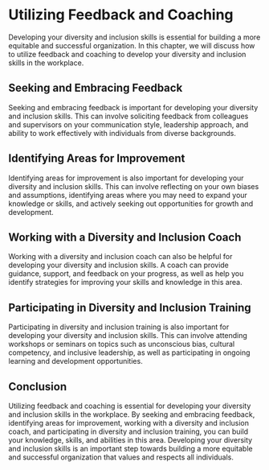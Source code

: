 Utilizing Feedback and Coaching
==========================================================================================

Developing your diversity and inclusion skills is essential for building a more equitable and successful organization. In this chapter, we will discuss how to utilize feedback and coaching to develop your diversity and inclusion skills in the workplace.

Seeking and Embracing Feedback
------------------------------

Seeking and embracing feedback is important for developing your diversity and inclusion skills. This can involve soliciting feedback from colleagues and supervisors on your communication style, leadership approach, and ability to work effectively with individuals from diverse backgrounds.

Identifying Areas for Improvement
---------------------------------

Identifying areas for improvement is also important for developing your diversity and inclusion skills. This can involve reflecting on your own biases and assumptions, identifying areas where you may need to expand your knowledge or skills, and actively seeking out opportunities for growth and development.

Working with a Diversity and Inclusion Coach
--------------------------------------------

Working with a diversity and inclusion coach can also be helpful for developing your diversity and inclusion skills. A coach can provide guidance, support, and feedback on your progress, as well as help you identify strategies for improving your skills and knowledge in this area.

Participating in Diversity and Inclusion Training
-------------------------------------------------

Participating in diversity and inclusion training is also important for developing your diversity and inclusion skills. This can involve attending workshops or seminars on topics such as unconscious bias, cultural competency, and inclusive leadership, as well as participating in ongoing learning and development opportunities.

Conclusion
----------

Utilizing feedback and coaching is essential for developing your diversity and inclusion skills in the workplace. By seeking and embracing feedback, identifying areas for improvement, working with a diversity and inclusion coach, and participating in diversity and inclusion training, you can build your knowledge, skills, and abilities in this area. Developing your diversity and inclusion skills is an important step towards building a more equitable and successful organization that values and respects all individuals.
